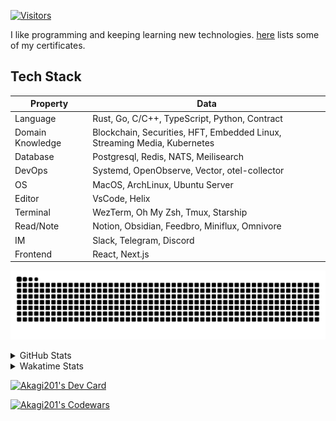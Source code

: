 <!-- markdownlint-disable MD041 MD010 MD033 -->
[![Visitors](https://api.visitorbadge.io/api/daily?path=Akagi201%2FAkagi201&label=Visitors%20Today&countColor=%2337d67a)](https://visitorbadge.io/status?path=Akagi201%2FAkagi201)

I like programming and keeping learning new technologies. [here](https://github.com/Akagi201/blockchain) lists some of my certificates.

## Tech Stack

| Property         	| Data                                                                               	|
|------------------	|------------------------------------------------------------------------------------	|
| Language         	| Rust, Go, C/C++, TypeScript, Python, Contract                                       |
| Domain Knowledge 	| Blockchain, Securities, HFT, Embedded Linux, Streaming Media, Kubernetes            |
| Database         	| Postgresql, Redis, NATS, Meilisearch                                                   |
| DevOps            | Systemd, OpenObserve, Vector, otel-collector                                        |
| OS               	| MacOS, ArchLinux, Ubuntu Server                                                     |
| Editor           	| VsCode, Helix                                                                       |
| Terminal          | WezTerm, Oh My Zsh, Tmux, Starship                                                  |
| Read/Note         | Notion, Obsidian, Feedbro, Miniflux, Omnivore                                       |
| IM               	| Slack, Telegram, Discord                                                            |
| Frontend          | React, Next.js                                                                      |

[![github contribution grid snake animation](https://raw.githubusercontent.com/Akagi201/Akagi201/output/github-contribution-grid-snake.svg#gh-light-mode-only)](https://github.com/Akagi201)

<details>
<summary>GitHub Stats</summary>
  <a href="https://github.com/Akagi201"><img alt="Profile Detail" src="https://raw.githubusercontent.com/Akagi201/Akagi201/master/profile-summary-card-output/dracula/0-profile-details.svg" /></a>
  <a href="https://github.com/Akagi201"><img alt="Github Stats" src="https://raw.githubusercontent.com/Akagi201/Akagi201/master/profile-summary-card-output/dracula/3-stats.svg" /></a>
  <a href="https://github.com/Akagi201"><img alt="Lang By Commits" src="https://raw.githubusercontent.com/Akagi201/Akagi201/master/profile-summary-card-output/dracula/2-most-commit-language.svg" /></a>
</details>

<details>
<summary>Wakatime Stats</summary>
<br>

<!--START_SECTION:waka-->

```txt
From: 26 June 2024 - To: 03 July 2024

Total Time: 32 hrs 6 mins

Other        24 hrs 21 mins  ███████████████████░░░░░░   75.87 %
sh           2 hrs 47 mins   ██▒░░░░░░░░░░░░░░░░░░░░░░   08.68 %
Rust         2 hrs 31 mins   ██░░░░░░░░░░░░░░░░░░░░░░░   07.85 %
Markdown     1 hr 10 mins    █░░░░░░░░░░░░░░░░░░░░░░░░   03.63 %
TOML         43 mins         ▓░░░░░░░░░░░░░░░░░░░░░░░░   02.25 %
INI          17 mins         ▒░░░░░░░░░░░░░░░░░░░░░░░░   00.92 %
Bash         5 mins          ░░░░░░░░░░░░░░░░░░░░░░░░░   00.30 %
Git Config   5 mins          ░░░░░░░░░░░░░░░░░░░░░░░░░   00.28 %
MLIR         2 mins          ░░░░░░░░░░░░░░░░░░░░░░░░░   00.11 %
Makefile     0 secs          ░░░░░░░░░░░░░░░░░░░░░░░░░   00.05 %
```

<!--END_SECTION:waka-->

</details>

<a href="https://dly.to/lajulH68cRC"><img src="https://api.daily.dev/devcards/v2/0PgLIuTCuccboR3DWDI4I.png?type=wide&r=z7i" width="900" alt="Akagi201's Dev Card"/></a>

<a href="https://www.codewars.com/users/Akagi201"><img alt="Akagi201's Codewars" src="https://www.codewars.com/users/Akagi201/badges/small"></a>
